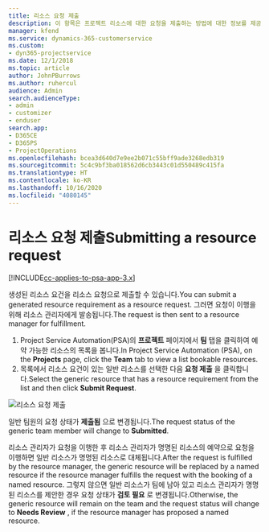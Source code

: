 ```yaml
---
title: 리소스 요청 제출
description: 이 항목은 프로젝트 리소스에 대한 요청을 제출하는 방법에 대한 정보를 제공합니다.
manager: kfend
ms.service: dynamics-365-customerservice
ms.custom:
- dyn365-projectservice
ms.date: 12/1/2018
ms.topic: article
author: JohnPBurrows
ms.author: ruhercul
audience: Admin
search.audienceType:
- admin
- customizer
- enduser
search.app:
- D365CE
- D365PS
- ProjectOperations
ms.openlocfilehash: bcea3d640d7e9ee2b071c55bff9ade3268edb319
ms.sourcegitcommit: 5c4c9bf3ba018562d6cb3443c01d550489c415fa
ms.translationtype: HT
ms.contentlocale: ko-KR
ms.lasthandoff: 10/16/2020
ms.locfileid: "4080145"
---
```

# <a name="submitting-a-resource-request"></a><span data-ttu-id="94450-103">리소스 요청 제출</span><span class="sxs-lookup"><span data-stu-id="94450-103">Submitting a resource request</span></span>

[!INCLUDE[cc-applies-to-psa-app-3.x](../includes/cc-applies-to-psa-app-3x.md)]

<span data-ttu-id="94450-104">생성된 리소스 요건을 리소스 요청으로 제출할 수 있습니다.</span><span class="sxs-lookup"><span data-stu-id="94450-104">You can submit a generated resource requirement as a resource request.</span></span> <span data-ttu-id="94450-105">그러면 요청이 이행을 위해 리소스 관리자에게 발송됩니다.</span><span class="sxs-lookup"><span data-stu-id="94450-105">The request is then sent to a resource manager for fulfillment.</span></span>

1. <span data-ttu-id="94450-106">Project Service Automation(PSA)의 **프로젝트** 페이지에서 **팀** 탭을 클릭하여 예약 가능한 리소스의 목록을 봅니다.</span><span class="sxs-lookup"><span data-stu-id="94450-106">In Project Service Automation (PSA), on the **Projects** page, click the **Team** tab to view a list bookable resources.</span></span> 
2. <span data-ttu-id="94450-107">목록에서 리소스 요건이 있는 일반 리소스를 선택한 다음 **요청 제출** 을 클릭합니다.</span><span class="sxs-lookup"><span data-stu-id="94450-107">Select the generic resource that has a resource requirement from the list and then click **Submit Request**.</span></span>

![리소스 요청 제출](media/RM-how-to-18.png)

<span data-ttu-id="94450-109">일반 팀원의 요청 상태가 **제출됨** 으로 변경됩니다.</span><span class="sxs-lookup"><span data-stu-id="94450-109">The request status of the generic team member will change to **Submitted**.</span></span>

<span data-ttu-id="94450-110">리소스 관리자가 요청을 이행한 후 리소스 관리자가 명명된 리소스의 예약으로 요청을 이행하면 일반 리소스가 명명된 리소스로 대체됩니다.</span><span class="sxs-lookup"><span data-stu-id="94450-110">After the request is fulfilled by the resource manager, the generic resource will be replaced by a named resource if the resource manager fulfills the request with the booking of a named resource.</span></span> <span data-ttu-id="94450-111">그렇지 않으면 일반 리소스가 팀에 남아 있고 리소스 관리자가 명명된 리소스를 제안한 경우 요청 상태가 **검토 필요** 로 변경됩니다.</span><span class="sxs-lookup"><span data-stu-id="94450-111">Otherwise, the generic resource will remain on the team and the request status will change to **Needs Review** , if the resource manager has proposed a named resource.</span></span>
